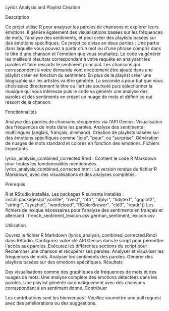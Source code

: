 Lyrics Analysis and Playlist Creation

Description

Ce projet utilise R pour analyser les paroles de chansons et explorer leurs émotions. Il génère également des visualisations basées sur les fréquences de mots, l'analyse des sentiments, et peut créer des playlists basées sur des émotions spécifiques.
Ce projet ce divise en deux parties :
Une partie dans laquelle vous pouvez à partir d'un mot ou d'une phrase compris dans le titre d'une chanson et l'émotion que vous souhaitez. Le code va générér les meilleurs résultats correspondant à votre requête en analysant les paroles et faire ressortir le sentiment principal. 
Les chansons qui correspondent à votre demande vont directement être ajouté dans une playlist créer en fonction du sentiment. En plus de la playlist créer une biographie sur les artistes va être générée.
La seconde a pour but que vous choisissiez directement le titre ou l'artiste souhaité puis sélectionner la musique qui vous intéresse puis le code va générér une analyse des paroles et des sentiments en créant un nuage de mots et définir ce qui ressort de la chanson.

Fonctionnalités

Analyse des paroles de chansons récupérées via l'API Genius.
Visualisation des fréquences de mots dans les paroles.
Analyse des sentiments multilingues (anglais, français, allemand).
Création de playlists basées sur des émotions spécifiques comme "joie", "peur", ou "surprise".
Génération de nuages de mots standard et colorés en fonction des émotions.
Fichiers Importants

lyrics_analysis_combined_corrected.Rmd : Contient le code R Markdown pour toutes les fonctionnalités mentionnées.
lyrics_analysis_combined_corrected.html : La version rendue du fichier R Markdown, avec des visualisations et des analyses complètes.

Prérequis

R et RStudio installés.
Les packages R suivants installés :
install.packages(c("jsonlite", "rvest", "httr", "dplyr", "tidytext", "ggplot2", 
                   "stringr", "syuzhet", "wordcloud", "RColorBrewer", "cld3", "readr"))
Les fichiers de lexique nécessaires pour l'analyse des sentiments en français et allemand :
french_sentiment_lexicon.csv
german_sentiment_lexicon.csv

Utilisation

Ouvrez le fichier R Markdown (lyrics_analysis_combined_corrected.Rmd) dans RStudio.
Configurez votre clé API Genius dans le script pour permettre l'accès aux paroles.
Exécutez les différentes sections du script pour :
Rechercher une chanson et récupérer ses paroles.
Analyser et visualiser les fréquences de mots.
Analyser les sentiments des paroles.
Générer des playlists basées sur des émotions spécifiques.
Résultats

Des visualisations comme des graphiques de fréquences de mots et des nuages de mots.
Une analyse complète des émotions détectées dans les paroles.
Une playlist générée automatiquement avec des chansons correspondant à un sentiment donné.
Contribuer

Les contributions sont les bienvenues ! Veuillez soumettre une pull request avec des améliorations ou des suggestions.

